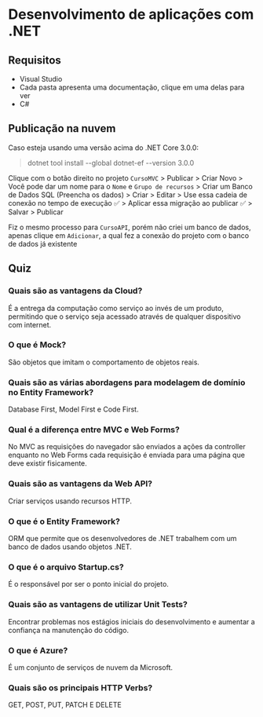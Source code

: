 # Desenvolvimento de aplicações com .NET
## Requisitos
- Visual Studio
- Cada pasta apresenta uma documentação, clique em uma delas para ver 
- C#

## Publicação na nuvem
Caso esteja usando uma versão acima do .NET Core 3.0.0:
>dotnet tool install --global dotnet-ef --version 3.0.0

Clique com o botão direito no projeto `CursoMVC` > Publicar > Criar Novo > Você pode dar um nome para o `Nome` e `Grupo de recursos` > Criar um Banco de Dados SQL (Preencha os dados) > Criar > Editar > Use essa cadeia de conexão no tempo de execução ✅ > Aplicar essa migração ao publicar ✅ > Salvar > Publicar 

Fiz o mesmo processo para `CursoAPI`, porém não criei um banco de dados, apenas clique em `Adicionar`, a qual fez a conexão do projeto com o banco de dados já existente

## Quiz
### Quais são as vantagens da Cloud?
É a entrega da computação como serviço ao invés de um produto, permitindo que o serviço seja acessado através de qualquer dispositivo com internet.

### O que é Mock?
São objetos que imitam o comportamento de objetos reais.

### Quais são as várias abordagens para modelagem de domínio no Entity Framework?
Database First, Model First e Code First.

### Qual é a diferença entre MVC e Web Forms?
No MVC as requisições do navegador são enviados a ações da controller enquanto no Web Forms cada requisição é enviada para uma página que deve existir fisicamente.

### Quais são as vantagens da Web API?
Criar serviços usando recursos HTTP.

### O que é o Entity Framework?
ORM que permite que os desenvolvedores de .NET trabalhem com um banco de dados usando objetos .NET.

### O que é o arquivo Startup.cs?
É o responsável por ser o ponto inicial do projeto.

### Quais são as vantagens de utilizar Unit Tests?
Encontrar problemas nos estágios iniciais do desenvolvimento e aumentar a confiança na manutenção do código.

### O que é Azure?
É um conjunto de serviços de nuvem da Microsoft.

### Quais são os principais HTTP Verbs?
GET, POST, PUT, PATCH E DELETE
